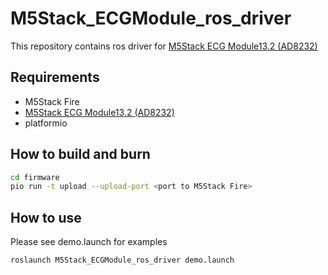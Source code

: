 # M5Stack_ECGModule_ros_driver

This repository contains ros driver for [M5Stack ECG Module13.2 (AD8232)](https://shop.m5stack.com/products/ecg-module13-2-ad8232-with-cables-and-pads)

## Requirements

- M5Stack Fire
- [M5Stack ECG Module13.2 (AD8232)](https://shop.m5stack.com/products/ecg-module13-2-ad8232-with-cables-and-pads) 
- platformio

## How to build and burn

```bash
cd firmware
pio run -t upload --upload-port <port to M5Stack Fire>
```

## How to use

Please see demo.launch for examples

```bash
roslaunch M5Stack_ECGModule_ros_driver demo.launch
```
